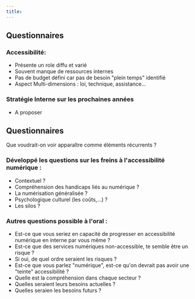 ```yaml
---
title:
---
```


## Questionnaires

### Accessibilité:

 - Présente un role diffu et varié
 - Souvent manque de ressources internes
 - Pas de budget défini car pas de besoin "plein temps" identifié
 - Aspect Multi-dimensions : loi, technique, assistance...

### Stratégie Interne sur les prochaines années
 
 - A proposer

## Questionnaires

Que voudrait-on voir apparaître comme éléments récurrents ?

### Développé les questions sur les freins à l'accessibilité numérique : 
 
 - Contextuel ?
 - Compréhension des handicaps liés au numérique ?
 - La numérisation généralisée ?
 - Psychologique culturel (les coûts,...) ?
 - Les silos ?  

### Autres questions possible à l'oral :

 - Est-ce que vous seriez en capacité de progresser en accessibilité numérique en interne par vous même ?
 - Est-ce que des services numériques non-accessible, te semble être un risque ? 
 - Si oui, de quel ordre seraient les risques ?
 - Est-ce que vous parlez "numérique", est-ce qu'on devrait pas avoir une "teinte" accessibilité ? 
 - Quelle est la compréhension dans chaque secteur ?
 - Quelles seraient leurs besoins actuelles ?
 - Quelles seraien les besoins futurs ?
